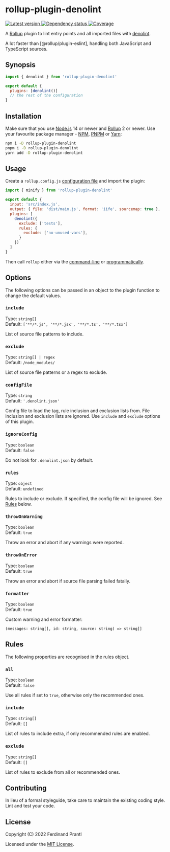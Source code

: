 # rollup-plugin-denolint

[![Latest version](https://img.shields.io/npm/v/rollup-plugin-denolint)
 ![Dependency status](https://img.shields.io/librariesio/release/npm/rollup-plugin-denolint)
](https://www.npmjs.com/package/rollup-plugin-denolint)
[![Coverage](https://codecov.io/gh/prantlf/rollup-plugin-denolint/branch/master/graph/badge.svg)](https://codecov.io/gh/prantlf/rollup-plugin-denolint)

A [Rollup] plugin to lint entry points and all imported files with [denolint].

A lot faster than [@rollup/plugin-eslint], handling both JavaScript and TypeScript sources.

## Synopsis

```js
import { denolint } from 'rollup-plugin-denolint'

export default {
  plugins: [denolint()]
  // the rest of the configuration
}
```

## Installation

Make sure that you use [Node.js] 14 or newer and [Rollup] 2 or newer. Use your favourite package manager - [NPM], [PNPM] or [Yarn]:

```sh
npm i -D rollup-plugin-denolint
pnpm i -D rollup-plugin-denolint
yarn add -D rollup-plugin-denolint
```

## Usage

Create a `rollup.config.js` [configuration file] and import the plugin:

```js
import { minify } from 'rollup-plugin-denolint'

export default {
  input: 'src/index.js',
  output: { file: 'dist/main.js', format: 'iife', sourcemap: true },
  plugins: [
    denolint({
      exclude: ['tests'],
      rules: {
        exclude: ['no-unused-vars'],
      }
    })
  ]
}
```

Then call `rollup` either via the [command-line] or [programmatically].

## Options

The following options can be passed in an object to the plugin function to change the default values.

### `include`

Type: `string[]`<br>
Default: `['**/*.js', '**/*.jsx', '**/*.ts', '**/*.tsx']`

List of source file patterns to include.

### `exclude`

Type: `string[] | regex`<br>
Default: `/node_modules/`

List of source file patterns or a regex to exclude.

### `configFile`

Type: `string`<br>
Default: `'.denolint.json'`

Config file to load the tag, rule inclusion and exclusion lists from. File inclusion and exclusion lists are ignored. Use `include` and `exclude` options of this plugin.

### `ignoreConfig`

Type: `boolean`<br>
Default: `false`

Do not look for `.denolint.json` by default.

### `rules`

Type: `object`<br>
Default: `undefined`

Rules to include or exclude. If specified, the config file will be ignored. See [Rules](#rules) below.

### `throwOnWarning`

Type: `boolean`<br>
Default: `true`

Throw an error and abort if any warnings were reported.

### `throwOnError`

Type: `boolean`<br>
Default: `true`

Throw an error and abort if source file parsing failed fatally.

### `formatter`

Type: `boolean`<br>
Default: `true`

Custom warning and error formatter:

    (messages: string[], id: string, source: string) => string[]

## Rules

The following properties are recognised in the rules object.

### `all`

Type: `boolean`<br>
Default: `false`

Use all rules if set to `true`, otherwise only the recommended ones.

### `include`

Type: `string[]`<br>
Default: `[]`

List of rules to include extra, if only recommended rules are enabled.

### `exclude`

Type: `string[]`<br>
Default: `[]`

List of rules to exclude from all or recommended ones.

## Contributing

In lieu of a formal styleguide, take care to maintain the existing coding style. Lint and test your code.

## License

Copyright (C) 2022 Ferdinand Prantl

Licensed under the [MIT License].

[MIT License]: http://en.wikipedia.org/wiki/MIT_License
[Rollup]: https://rollupjs.org/
[denolint]: https://github.com/prantlf/denolint/tree/master/packages/libdenolint#readme
[Node.js]: https://nodejs.org/
[NPM]: https://www.npmjs.com/
[PNPM]: https://pnpm.io/
[Yarn]: https://yarnpkg.com/
[configuration file]: https://www.rollupjs.org/guide/en/#configuration-files
[command-line]: https://www.rollupjs.org/guide/en/#command-line-reference
[programmatically]: https://www.rollupjs.org/guide/en/#javascript-api
